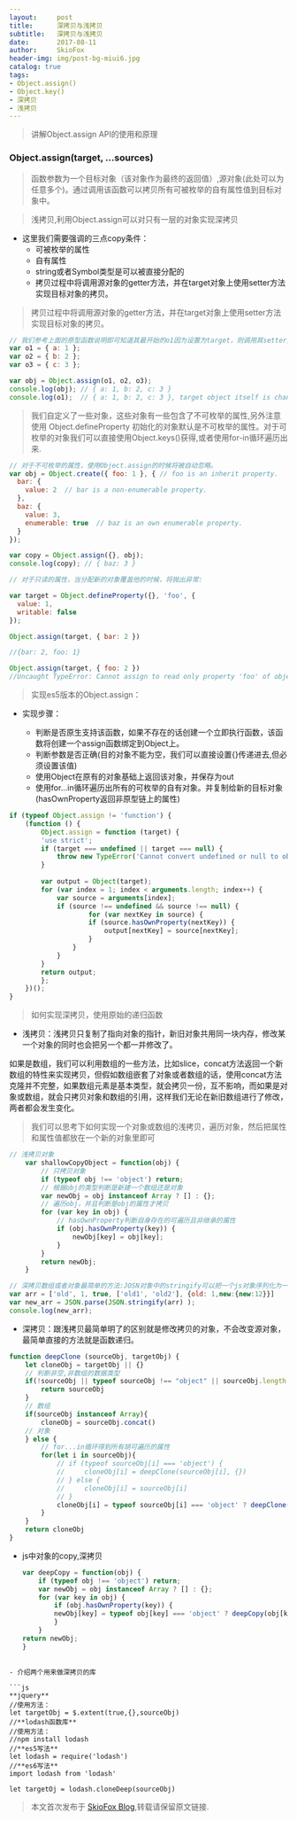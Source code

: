 ```yaml
---
layout:     post
title:      深拷贝与浅拷贝
subtitle:   深拷贝与浅拷贝
date:       2017-08-11
author:     SkioFox
header-img: img/post-bg-miui6.jpg
catalog: true
tags:
- Object.assign()
- Object.key()
- 深拷贝
- 浅拷贝
---
```


> 讲解Object.assign API的使用和原理

### Object.assign(target, ...sources)

>  函数参数为一个目标对象（该对象作为最终的返回值）,源对象(此处可以为任意多个)。通过调用该函数可以拷贝所有可被枚举的自有属性值到目标对象中。

> 浅拷贝,利用Object.assign可以对只有一层的对象实现深拷贝

- 这里我们需要强调的三点copy条件：
    - 可被枚举的属性
    - 自有属性
    - string或者Symbol类型是可以被直接分配的
    - 拷贝过程中将调用源对象的getter方法，并在target对象上使用setter方法实现目标对象的拷贝。
> 拷贝过程中将调用源对象的getter方法，并在target对象上使用setter方法实现目标对象的拷贝。

```js
// 我们参考上面的原型函数说明即可知道其最开始的o1因为设置为target，则调用其setter方法设置了其他对象的属性到自身。
var o1 = { a: 1 };
var o2 = { b: 2 };
var o3 = { c: 3 };

var obj = Object.assign(o1, o2, o3);
console.log(obj); // { a: 1, b: 2, c: 3 }
console.log(o1);  // { a: 1, b: 2, c: 3 }, target object itself is changed.
```
> 我们自定义了一些对象，这些对象有一些包含了不可枚举的属性,另外注意使用 Object.defineProperty 初始化的对象默认是不可枚举的属性。对于可枚举的对象我们可以直接使用Object.keys()获得,或者使用for-in循环遍历出来.

```js
// 对于不可枚举的属性，使用Object.assign的时候将被自动忽略。
var obj = Object.create({ foo: 1 }, { // foo is an inherit property.
  bar: {
    value: 2  // bar is a non-enumerable property.
  },
  baz: {
    value: 3,
    enumerable: true  // baz is an own enumerable property.
  }
});

var copy = Object.assign({}, obj);
console.log(copy); // { baz: 3 }  

// 对于只读的属性，当分配新的对象覆盖他的时候，将抛出异常:

var target = Object.defineProperty({}, 'foo', {
  value: 1,
  writable: false
}); 

Object.assign(target, { bar: 2 })

//{bar: 2, foo: 1}

Object.assign(target, { foo: 2 })
//Uncaught TypeError: Cannot assign to read only property 'foo' of object '#<Object>'(…)
```
> 实现es5版本的Object.assign：

- 实现步骤：

    - 判断是否原生支持该函数，如果不存在的话创建一个立即执行函数，该函数将创建一个assign函数绑定到Object上。
    - 判断参数是否正确(目的对象不能为空，我们可以直接设置{}传递进去,但必须设置该值)
    - 使用Object在原有的对象基础上返回该对象，并保存为out
    - 使用for…in循环遍历出所有的可枚举的自有对象。并复制给新的目标对象(hasOwnProperty返回非原型链上的属性)

```js
if (typeof Object.assign != 'function') {
    (function () {
        Object.assign = function (target) {
        'use strict';
        if (target === undefined || target === null) {
            throw new TypeError('Cannot convert undefined or null to object');
        }
        
        var output = Object(target);
        for (var index = 1; index < arguments.length; index++) {
            var source = arguments[index];
            if (source !== undefined && source !== null) {
                    for (var nextKey in source) {
                    if (source.hasOwnProperty(nextKey)) {
                        output[nextKey] = source[nextKey];
                    }
                }
            }
        }
        return output;
        };
    })();
}
```
> 如何实现深拷贝，使用原始的递归函数

- 浅拷贝：浅拷贝只复制了指向对象的指针，新旧对象共用同一块内存，修改某一个对象的同时也会把另一个都一并修改了。

如果是数组，我们可以利用数组的一些方法，比如slice，concat方法返回一个新数组的特性来实现拷贝，但假如数组嵌套了对象或者数组的话，使用concat方法克隆并不完整，如果数组元素是基本类型，就会拷贝一份，互不影响，而如果是对象或数组，就会只拷贝对象和数组的引用，这样我们无论在新旧数组进行了修改，两者都会发生变化。

> 我们可以思考下如何实现一个对象或数组的浅拷贝，遍历对象，然后把属性和属性值都放在一个新的对象里即可

```js
// 浅拷贝对象
    var shallowCopyObject = function(obj) {
        // 只拷贝对象
        if (typeof obj !== 'object') return;
        // 根据obj的类型判断是新建一个数组还是对象
        var newObj = obj instanceof Array ? [] : {};
        // 遍历obj，并且判断是obj的属性才拷贝
        for (var key in obj) {
            // hasOwnProperty判断自身存在的可遍历且非继承的属性
            if (obj.hasOwnProperty(key)) {
                newObj[key] = obj[key];
            }
        }
        return newObj;
    }

// 深拷贝数组或者对象最简单的方法:JOSN对象中的stringify可以把一个js对象序列化为一个JSON字符串，parse可以把JSON字符串反序列化为一个js对象，通过这两个方法，也可以实现对象的深复制。---超经典
var arr = ['old', 1, true, ['old1', 'old2'], {old: 1,new:{new:12}}]
var new_arr = JSON.parse(JSON.stringify(arr) );
console.log(new_arr);
```


- 深拷贝：跟浅拷贝最简单明了的区别就是修改拷贝的对象，不会改变源对象，最简单直接的方法就是函数递归。

```js
function deepClone (sourceObj, targetObj) {
    let cloneObj = targetObj || {}
    // 判断非空,非数组的数据类型
    if(!sourceObj || typeof sourceObj !== "object" || sourceObj.length === undefined){
        return sourceObj
    }
    // 数组
    if(sourceObj instanceof Array){
        cloneObj = sourceObj.concat()
    // 对象
    } else {
        // for...in循环得到所有胡可遍历的属性       
        for(let i in sourceObj){
            // if (typeof sourceObj[i] === 'object') {
            //     cloneObj[i] = deepClone(sourceObj[i], {})
            // } else {
            //     cloneObj[i] = sourceObj[i]
            // }
            cloneObj[i] = typeof sourceObj[i] === 'object' ? deepClone(sourceObj[i], {}):sourceObj[i]
        }
    }
    return cloneObj
}
```

- js中对象的copy,深拷贝

    ```js
    var deepCopy = function(obj) {
        if (typeof obj !== 'object') return;
        var newObj = obj instanceof Array ? [] : {};
        for (var key in obj) {
            if (obj.hasOwnProperty(key)) {
            newObj[key] = typeof obj[key] === 'object' ? deepCopy(obj[key]) : obj[key];
            }
        }
    return newObj;
    }
```

- 介绍两个用来做深拷贝的库

```js
**jquery**
//使用方法：
let targetObj = $.extent(true,{},sourceObj)
//**lodash函数库**
//使用方法：
//npm install lodash
//**es5写法**
let lodash = require('lodash')
//**es6写法**
import lodash from 'lodash'

let targetOj = lodash.cloneDeep(sourceObj)

```


> 本文首次发布于 [SkioFox Blog](http://blog.skiofox.top),转载请保留原文链接.